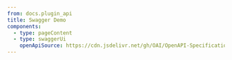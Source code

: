 ```yaml
---
from: docs.plugin_api
title: Swagger Demo
components:
  - type: pageContent
  - type: swaggerUi
    openApiSource: https://cdn.jsdelivr.net/gh/OAI/OpenAPI-Specification@4d5a749c/examples/v2.0/json/petstore.json
---
```

